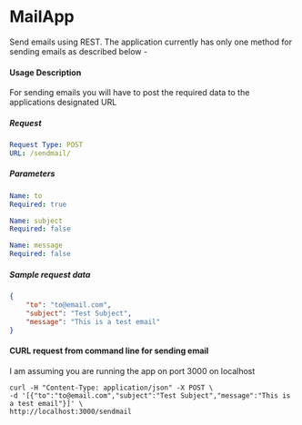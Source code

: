 MailApp
=======

Send emails using REST. The application currently has only one method for sending emails as described below -

#### Usage Description
For sending emails you will have to post the required data to the applications designated URL

##### Request
```yaml
Request Type: POST
URL: /sendmail/
```
##### Parameters
```yaml
Name: to
Required: true
```
```yaml
Name: subject
Required: false
```
```yaml
Name: message
Required: false
```

##### Sample request data
```json
{
    "to": "to@email.com",
    "subject": "Test Subject",
    "message": "This is a test email"
}
```

#### CURL request from command line for sending email
I am assuming you are running the app on port 3000 on localhost
```shell
curl -H "Content-Type: application/json" -X POST \
-d '[{"to":"to@email.com","subject":"Test Subject","message":"This is a test email"}]' \
http://localhost:3000/sendmail
```
